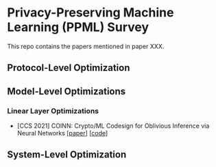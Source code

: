 # Privacy-Preserving Machine Learning (PPML) Survey

This repo contains the papers mentioned in paper XXX.

## Protocol-Level Optimization

## Model-Level Optimizations

### Linear Layer Optimizations

* [CCS 2021] COINN: Crypto/ML Codesign for Oblivious Inference via Neural Networks [[paper](https://dl.acm.org/doi/pdf/10.1145/3460120.3484797)] [[code](https://github.com/ACESLabUCSD/COINN)]

## System-Level Optimization
